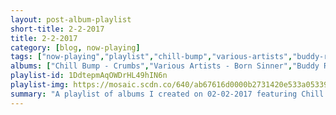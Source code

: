 ```yaml
---
layout: post-album-playlist
short-title: 2-2-2017
title: 2-2-2017
category: [blog, now-playing]
tags: ["now-playing","playlist","chill-bump","various-artists","buddy-rich","moby,-damien-jurado","moby,-the-void-pacific-choir","the-velvet-underground","wake-owl","midst"]
albums: ["Chill Bump - Crumbs","Various Artists - Born Sinner","Buddy Rich - The Roar Of '74","Moby, Damien Jurado - Almost Home (Sebastien Edit / Sound Remedy Remix)","Moby, The Void Pacific Choir - These Systems Are Failing","The Velvet Underground - The Velvet Underground (45th Anniversary / Deluxe Edition)","Wake Owl - The Private World of Paradise","Midst - EP"]
playlist-id: 1DdtepmAqOWDrHL49hIN6n
playlist-img: https://mosaic.scdn.co/640/ab67616d0000b2731420e533a0533918734bf6e4ab67616d0000b2733436df671308c06375a74219ab67616d0000b273c1bb124f993488cf21b269fcab67616d0000b273ebe87a32cbd59019ea78ebef
summary: "A playlist of albums I created on 02-02-2017 featuring Chill Bump, Various Artists, Buddy Rich, Moby, Damien Jurado, Moby, The Void Pacific Choir, The Velvet Underground, Wake Owl, and Midst"
---
```

